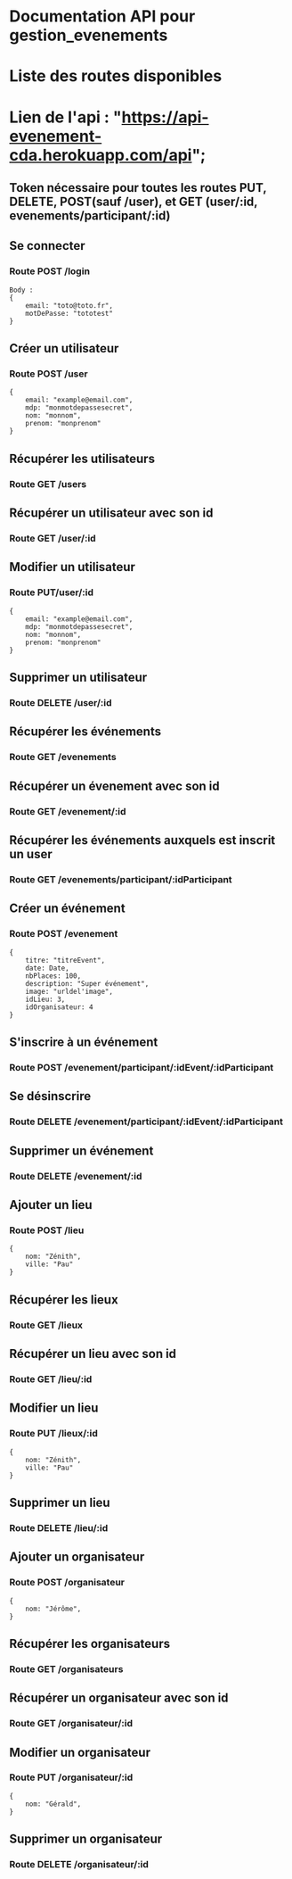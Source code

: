 # Documentation API pour gestion_evenements

# Liste des routes disponibles
# Lien de l'api : "https://api-evenement-cda.herokuapp.com/api";

## Token nécessaire pour toutes les routes PUT, DELETE, POST(sauf /user), et GET (user/:id, evenements/participant/:id)
  
## Se connecter
### Route POST /login

    Body : 
    {
    	email: "toto@toto.fr",
    	motDePasse: "tototest"
    }

## Créer un utilisateur
### Route POST /user

    {
    	email: "example@email.com",
    	mdp: "monmotdepassesecret",
    	nom: "monnom",
    	prenom: "monprenom"
    }

## Récupérer les utilisateurs
### Route GET /users

## Récupérer un utilisateur avec son id
### Route GET /user/:id

## Modifier un utilisateur
### Route PUT/user/:id
    {
    	email: "example@email.com",
    	mdp: "monmotdepassesecret",
    	nom: "monnom",
    	prenom: "monprenom"
    }

## Supprimer un utilisateur
### Route DELETE /user/:id


## Récupérer les événements
### Route GET /evenements

## Récupérer un évenement avec son id
### Route GET /evenement/:id

## Récupérer les événements auxquels est inscrit un user
### Route GET /evenements/participant/:idParticipant

## Créer un événement
### Route POST /evenement
	{
		titre: "titreEvent",
		date: Date,
		nbPlaces: 100,
		description: "Super événement",
		image: "urldel'image",
		idLieu: 3,
		idOrganisateur: 4
	}

## S'inscrire à un événement
### Route POST /evenement/participant/:idEvent/:idParticipant

## Se désinscrire
### Route DELETE /evenement/participant/:idEvent/:idParticipant

## Supprimer un événement
### Route DELETE /evenement/:id



## Ajouter un lieu
### Route POST /lieu
  
    {
    	nom: "Zénith",
    	ville: "Pau"
    }

## Récupérer les lieux
### Route GET /lieux

## Récupérer un lieu avec son id
### Route GET /lieu/:id

## Modifier un lieu
### Route PUT /lieux/:id
    {
    	nom: "Zénith",
    	ville: "Pau"
    }

## Supprimer un lieu
### Route DELETE /lieu/:id


## Ajouter un organisateur
### Route POST /organisateur
  
    {
    	nom: "Jérôme",
    }

## Récupérer les organisateurs
### Route GET /organisateurs

## Récupérer un organisateur avec son id
### Route GET /organisateur/:id

## Modifier un organisateur
### Route PUT /organisateur/:id
    {
    	nom: "Gérald",
    }

## Supprimer un organisateur
### Route DELETE /organisateur/:id